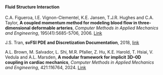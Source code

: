 ####  Fluid Structure Interaction

C.A. Figueroa, I.E. Vignon-Clementel, K.E. Jansen, T.J.R. Hughes and C.A. Taylor, **A coupled momentum method for modeling blood flow in three-dimensional deformable arteries**, _Computer Methods in Applied Mechanics and Engineering_, 195(41):5685-5706, 2006. [Link](http://www.sciencedirect.com/science/article/pii/S004578250500513X)

J.S. Tran, **svFSI PDE and Discretization Documentation**, 2018, [link](https://simtk.org/frs/download_confirm.php/file/5485/fsi_pde_documentation.pdf?group_id=188)

A.L. Brown, M. Salvador, L. Shi, M.R. Pfaller, Z. Hu, K.E. Harold, T. Hsiai, V. Vedula and A.L. Marsden, **A modular framework for implicit 3D–0D coupling in cardiac mechanics**, _Computer Methods in Applied Mechanics and Engineering_, 421:116764, 2024. [Link](https://www.sciencedirect.com/science/article/pii/S0045782524000203)